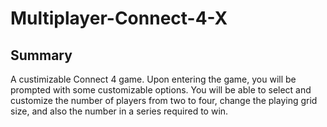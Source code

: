 # Multiplayer-Connect-4-X
## Summary
A custimizable Connect 4 game. Upon entering the game, you will be prompted with some customizable options. You will be able to select and customize the number of players from two to four, change the playing grid size, and also the number in a series required to win.
